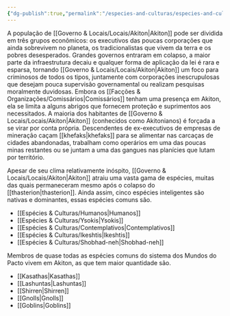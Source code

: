 ```yaml
---
{"dg-publish":true,"permalink":"/especies-and-culturas/especies-and-culturas/"}
---
```


A população de [[Governo & Locais/Locais/Akiton\|Akiton]] pode ser dividida em três grupos econômicos: os executivos das poucas corporações que ainda sobrevivem no planeta, os tradicionalistas que vivem da terra e os pobres desesperados. Grandes governos entraram em colapso, a maior parte da infraestrutura decaiu e qualquer forma de aplicação da lei é rara e esparsa, tornando [[Governo & Locais/Locais/Akiton\|Akiton]] um foco para criminosos de todos os tipos, juntamente com corporações inescrupulosas que desejam pouca supervisão governamental ou realizam pesquisas moralmente duvidosas. Embora os [[Facções & Organizações/Comissários\|Comissários]] tenham uma presença em Akiton, ela se limita a alguns abrigos que fornecem proteção e suprimentos aos necessitados. A maioria dos habitantes de [[Governo & Locais/Locais/Akiton\|Akiton]] (conhecidos como Akitonianos) é forçada a se virar por conta própria. Descendentes de ex-executivos de empresas de mineração caçam [[khefaks\|khefaks]] para se alimentar nas carcaças de cidades abandonadas, trabalham como operários em uma das poucas minas restantes ou se juntam a uma das gangues nas planícies que lutam por território.

Apesar de seu clima relativamente inóspito, [[Governo & Locais/Locais/Akiton\|Akiton]] atraiu uma vasta gama de espécies, muitas das quais permaneceram mesmo após o colapso do [[thasterion\|thasterion]]. Ainda assim, cinco espécies inteligentes são nativas e dominantes, essas espécies comuns são.

- [[Espécies & Culturas/Humanos\|Humanos]]
- [[Espécies & Culturas/Ysokis\|Ysokis]]
- [[Espécies & Culturas/Contemplativos\|Contemplativos]]
- [[Espécies & Culturas/Ikeshtis\|Ikeshtis]] 
- [[Espécies & Culturas/Shobhad-neh\|Shobhad-neh]]

Membros de quase todas as espécies comuns do sistema dos Mundos do Pacto vivem em Akiton, as que tem maior quantidade são. 

- [[Kasathas\|Kasathas]]
- [[Lashuntas\|Lashuntas]]
- [[Shirren\|Shirren]]
- [[Gnolls\|Gnolls]]
- [[Goblins\|Goblins]]
